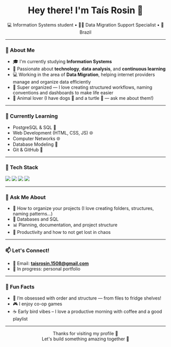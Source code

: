 <h1 align="center">Hey there! I'm Taís Rosin 👋</h1>

<p align="center">
  💻 Information Systems student • 👩‍💼 Data Migration Support Specialist • 📍 Brazil
</p>

---

### 🌟 About Me

- 🎓 I'm currently studying **Information Systems**
- 🧠 Passionate about **technology**, **data analysis**, and **continuous learning**
- 💻 Working in the area of **Data Migration**, helping internet providers manage and organize data efficiently
- 🧩 Super organized — I love creating structured workflows, naming conventions and dashboards to make life easier
- 🐢 Animal lover (I have dogs 🐶 and a turtle 🐢 — ask me about them!)

---

### 🚀 Currently Learning

- PostgreSQL & SQL 🐘
- Web Development (HTML, CSS, JS) 🌐
- Computer Networks 🌐
- Database Modeling 🧱
- Git & GitHub 🔧

---

### 🧰 Tech Stack

<p>
  <img src="https://img.shields.io/badge/Java-ED8B00?style=for-the-badge&logo=java&logoColor=white"/>
  <img src="https://img.shields.io/badge/PostgreSQL-4169E1?style=for-the-badge&logo=postgresql&logoColor=white"/>
  <img src="https://img.shields.io/badge/Git-F05032?style=for-the-badge&logo=git&logoColor=white"/>
  <img src="https://img.shields.io/badge/GitHub-181717?style=for-the-badge&logo=github&logoColor=white"/>
</p>

---

### 💬 Ask Me About

- 📁 How to organize your projects (I love creating folders, structures, naming patterns...)
- 🧠 Databases and SQL
- 📊 Planning, documentation, and project structure
- 📅 Productivity and how to not get lost in chaos

---

### 📫 Let's Connect!

- 📧 Email: **taisrosin.1508@gmail.com**
- 📓 In progress: personal portfolio

---

### 🧠 Fun Facts

- 🧩 I’m obsessed with order and structure — from files to fridge shelves!
- 🎮 I enjoy co-op games
- ☕ Early bird vibes – I love a productive morning with coffee and a good playlist

---

<p align="center">
  Thanks for visiting my profile 💖<br/>
  Let's build something amazing together 🚀
</p>
